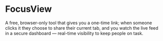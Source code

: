 # FocusView

A free, browser-only tool that gives you a one-time link; when someone clicks it they choose to share their current tab, and you watch the live feed in a secure dashboard — real-time visibility to keep people on task.
